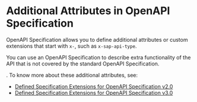<!-- loio35f357c811f546c5ae3451df42f61ea0 -->

# Additional Attributes in OpenAPI Specification

OpenAPI Specification allows you to define additional attributes or custom extensions that start with `x-`, such as `x-sap-api-type`.

You can use an OpenAPI Specification to describe extra functionality of the API that is not covered by the standard OpenAPI Specification.

. To know more about these additional attributes, see:

-   [Defined Specification Extensions for OpenAPI Specification v2.0](https://github.com/SAP/openapi-specification/tree/main/sap-schemas/v2.0#defined-specification-extensions)
-   [Defined Specification Extensions for OpenAPI Specification v3.0](https://github.com/SAP/openapi-specification/tree/main/sap-schemas/v3.0#defined-specification-extensions)


